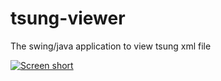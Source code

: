 tsung-viewer
============

The swing/java application to view tsung xml file

[![Screen short](https://raw.github.com/javadev/xml-viewer/master/tsung-viewer/tsungviewer.png)](https://github.com/javadev/xml-viewer/tsung-viewer)
